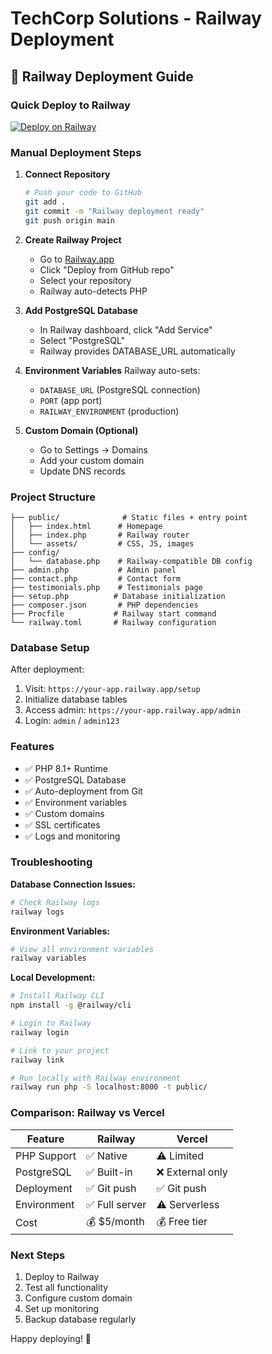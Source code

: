 # TechCorp Solutions - Railway Deployment

## 🚂 Railway Deployment Guide

### Quick Deploy to Railway

[![Deploy on Railway](https://railway.app/button.svg)](https://railway.app/template/new)

### Manual Deployment Steps

1. **Connect Repository**

   ```bash
   # Push your code to GitHub
   git add .
   git commit -m "Railway deployment ready"
   git push origin main
   ```

2. **Create Railway Project**

   - Go to [Railway.app](https://railway.app)
   - Click "Deploy from GitHub repo"
   - Select your repository
   - Railway auto-detects PHP

3. **Add PostgreSQL Database**

   - In Railway dashboard, click "Add Service"
   - Select "PostgreSQL"
   - Railway provides DATABASE_URL automatically

4. **Environment Variables**
   Railway auto-sets:

   - `DATABASE_URL` (PostgreSQL connection)
   - `PORT` (app port)
   - `RAILWAY_ENVIRONMENT` (production)

5. **Custom Domain (Optional)**
   - Go to Settings → Domains
   - Add your custom domain
   - Update DNS records

### Project Structure

```
├── public/              # Static files + entry point
│   ├── index.html      # Homepage
│   ├── index.php       # Railway router
│   └── assets/         # CSS, JS, images
├── config/
│   └── database.php    # Railway-compatible DB config
├── admin.php           # Admin panel
├── contact.php         # Contact form
├── testimonials.php    # Testimonials page
├── setup.php          # Database initialization
├── composer.json       # PHP dependencies
├── Procfile           # Railway start command
└── railway.toml       # Railway configuration

```

### Database Setup

After deployment:

1. Visit: `https://your-app.railway.app/setup`
2. Initialize database tables
3. Access admin: `https://your-app.railway.app/admin`
4. Login: `admin` / `admin123`

### Features

- ✅ PHP 8.1+ Runtime
- ✅ PostgreSQL Database
- ✅ Auto-deployment from Git
- ✅ Environment variables
- ✅ Custom domains
- ✅ SSL certificates
- ✅ Logs and monitoring

### Troubleshooting

**Database Connection Issues:**

```bash
# Check Railway logs
railway logs
```

**Environment Variables:**

```bash
# View all environment variables
railway variables
```

**Local Development:**

```bash
# Install Railway CLI
npm install -g @railway/cli

# Login to Railway
railway login

# Link to your project
railway link

# Run locally with Railway environment
railway run php -S localhost:8000 -t public/
```

### Comparison: Railway vs Vercel

| Feature     | Railway        | Vercel           |
| ----------- | -------------- | ---------------- |
| PHP Support | ✅ Native      | ⚠️ Limited       |
| PostgreSQL  | ✅ Built-in    | ❌ External only |
| Deployment  | ✅ Git push    | ✅ Git push      |
| Environment | ✅ Full server | ⚠️ Serverless    |
| Cost        | 💰 $5/month    | 💰 Free tier     |

### Next Steps

1. Deploy to Railway
2. Test all functionality
3. Configure custom domain
4. Set up monitoring
5. Backup database regularly

Happy deploying! 🚀
